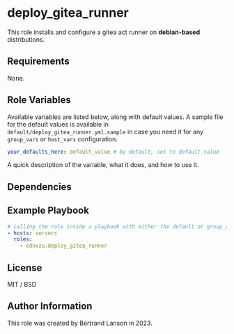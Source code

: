 deploy_gitea_runner
=========

This role installs and configure a gitea act runner on **debian-based** distributions.

Requirements
------------

None.

Role Variables
--------------
Available variables are listed below, along with default values. A sample file for the default values is available in `default/deploy_gitea_runner.yml.sample` in case you need it for any `group_vars` or `host_vars` configuration.

```yaml
your_defaults_here: default_value # by default, set to default_value
```
A quick description of the variable, what it does, and how to use it.

Dependencies
------------



Example Playbook
----------------

```yaml
# calling the role inside a playbook with either the default or group_vars/host_vars
- hosts: servers
  roles:
    - ednxzu.deploy_gitea_runner
```

License
-------

MIT / BSD

Author Information
------------------

This role was created by Bertrand Lanson in 2023.
